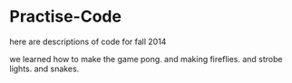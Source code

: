 Practise-Code
=============

here are descriptions of code for fall 2014

we learned how to make the game pong. and making fireflies. and strobe lights. and snakes.
